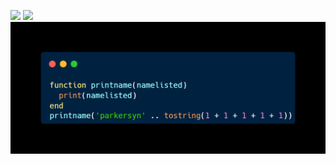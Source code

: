 ![](https://komarev.com/ghpvc/?username=parkersyn5&style=flat-square)
![](https://img.shields.io/badge/loadstrings--used-1283-green)
![alt text](https://github.com/parkersyn5/parkersyn5/blob/main/carbo1n.png)
